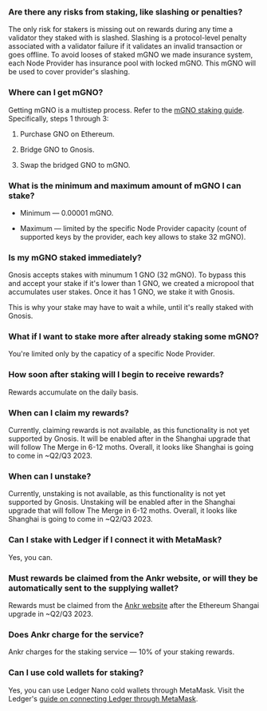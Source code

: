 ### Are there any risks from staking, like slashing or penalties?

The only risk for stakers is missing out on rewards during any time a validator they staked with is slashed. Slashing is a protocol-level penalty associated with a validator failure if it validates an invalid transaction or goes offline. To avoid looses of staked mGNO we made insurance system, each Node Provider has insurance pool with locked mGNO. This mGNO will be used to cover provider's slashing.

### Where can I get mGNO?

Getting mGNO is a multistep process. Refer to the [mGNO staking guide](https://www.ankr.com/docs/staking/delegated-staking/mgno/stake/). Specifically, steps 1 through 3: 

1. Purchase GNO on Ethereum.

2. Bridge GNO to Gnosis.

3. Swap the bridged GNO to mGNO.

### What is the minimum and maximum amount of mGNO I can stake?

* Minimum — 0.00001 mGNO.

* Maximum — limited by the specific Node Provider capacity (count of supported keys by the provider, each key allows to stake 32 mGNO).

### Is my mGNO staked immediately?

Gnosis accepts stakes with minumum 1 GNO (32 mGNO). To bypass this and accept your stake if it's lower than 1 GNO, we created a micropool that accumulates user stakes. Once it has 1 GNO, we stake it with Gnosis.  

  

This is why your stake may have to wait a while, until it's really staked with Gnosis.

### What if I want to stake more after already staking some mGNO?

You're limited only by the capaticy of a specific Node Provider.

### How soon after staking will I begin to receive rewards?

Rewards accumulate on the daily basis.

### When can I claim my rewards?

Currently, claiming rewards is not available, as this functionality is not yet supported by Gnosis. It will be enabled after in the Shanghai upgrade that will follow The Merge in 6-12 moths. Overall, it looks like Shanghai is going to come in \~Q2/Q3 2023.

### When can I unstake?

Currently, unstaking is not available, as this functionality is not yet supported by Gnosis. Unstaking will be enabled after in the Shanghai upgrade that will follow The Merge in 6-12 moths. Overall, it looks like Shanghai is going to come in \~Q2/Q3 2023.

### Can I stake with Ledger if I connect it with MetaMask?

Yes, you can.

### Must rewards be claimed from the Ankr website, or will they be automatically sent to the supplying wallet?

Rewards must be claimed from the [Ankr website](https://www.ankr.com/staking/dashboard/) after the Ethereum Shangai upgrade in \~Q2/Q3 2023.

### Does Ankr charge for the service?

Ankr charges for the staking service — 10% of your staking rewards.

### Can I use cold wallets for staking?

Yes, you can use Ledger Nano cold wallets through MetaMask. Visit the Ledger's [guide on connecting Ledger through MetaMask](https://www.ledger.com/academy/security/the-safest-way-to-use-metamask).
